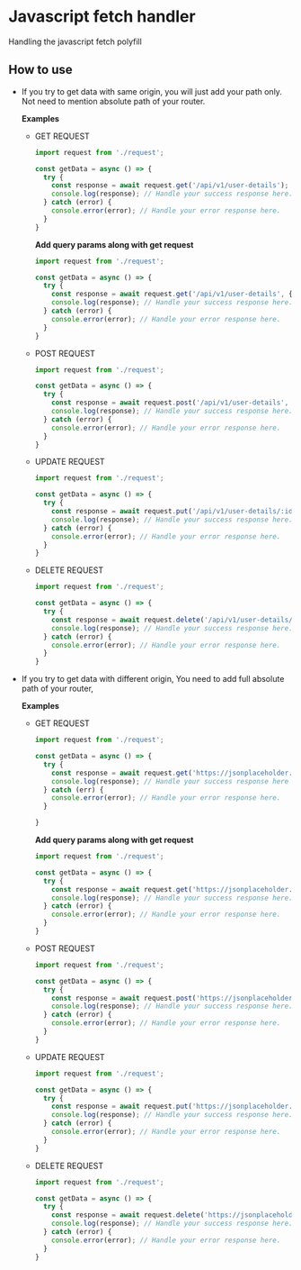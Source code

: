 # Javascript fetch handler

Handling the javascript fetch polyfill


## How to use

- If you try to get data with same origin, you will just add your path only. Not need to mention absolute path of your router.

  **Examples**
  
  - GET REQUEST
  
    ```javascript
    import request from './request';

    const getData = async () => {
      try {
        const response = await request.get('/api/v1/user-details');
        console.log(response); // Handle your success response here.
      } catch (error) {
        console.error(error); // Handle your error response here.
      } 
    }
    ```
    
    **Add query params along with get request**
    
    ```javascript
    import request from './request';

    const getData = async () => {
      try {
        const response = await request.get('/api/v1/user-details', { queryKey1: "queryValue1", queryKey2: "queryValue2" });
        console.log(response); // Handle your success response here.
      } catch (error) {
        console.error(error); // Handle your error response here.
      } 
    }
    ```
    
  - POST REQUEST
  
    ```javascript
    import request from './request';

    const getData = async () => {
      try {
        const response = await request.post('/api/v1/user-details', { name: '<name>', position: '<position>' });
        console.log(response); // Handle your success response here.
      } catch (error) {
        console.error(error); // Handle your error response here.
      } 
    }
    ```
    
  - UPDATE REQUEST
  
    ```javascript
    import request from './request';

    const getData = async () => {
      try {
        const response = await request.put('/api/v1/user-details/:id', { name: '<updated-name>', position: '<updated-position>' });
        console.log(response); // Handle your success response here.
      } catch (error) {
        console.error(error); // Handle your error response here.
      } 
    }
    ```
    
  - DELETE REQUEST
  
    ```javascript
    import request from './request';

    const getData = async () => {
      try {
        const response = await request.delete('/api/v1/user-details/:id');
        console.log(response); // Handle your success response here.
      } catch (error) {
        console.error(error); // Handle your error response here.
      } 
    }
    ```

- If you try to get data with different origin, You need to add full absolute path of your router,

  **Examples**
  
  - GET REQUEST
  
    ```javascript
    import request from './request';

    const getData = async () => {
      try {
        const response = await request.get('https://jsonplaceholder.typicode.com/todos');
        console.log(response); // Handle your success response here
      } catch (err) {
        console.error(error); // Handle your error response here.
      }

    }
    ```
    
    **Add query params along with get request**
    
    ```javascript
    import request from './request';

    const getData = async () => {
      try {
        const response = await request.get('https://jsonplaceholder.typicode.com/todos', { queryKey1: "queryValue1", queryKey2: "queryValue2" });
        console.log(response); // Handle your success response here.
      } catch (error) {
        console.error(error); // Handle your error response here.
      } 
    }
    ```
    
  - POST REQUEST

    ```javascript
    import request from './request';

    const getData = async () => {
      try {
        const response = await request.post('https://jsonplaceholder.typicode.com/todos', { title: '<title>' });
        console.log(response); // Handle your success response here.
      } catch (error) {
        console.error(error); // Handle your error response here.
      } 
    }
    ```
    
   - UPDATE REQUEST

      ```javascript
      import request from './request';

      const getData = async () => {
        try {
          const response = await request.put('https://jsonplaceholder.typicode.com/todos/:id', { title: '<updated-title>' });
          console.log(response); // Handle your success response here.
        } catch (error) {
          console.error(error); // Handle your error response here.
        } 
      }
      ```

    - DELETE REQUEST

      ```javascript
      import request from './request';

      const getData = async () => {
        try {
          const response = await request.delete('https://jsonplaceholder.typicode.com/todos/:id');
          console.log(response); // Handle your success response here.
        } catch (error) {
          console.error(error); // Handle your error response here.
        } 
      }
      ```
